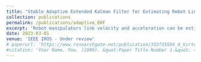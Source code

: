 ```yaml
---
title: "Stable Adaptive Extended Kalman Filter for Estimating Robot Link Velocity and Acceleration"
collection: publications
permalink: /publications/adaptive_EKF
excerpt: 'Robot manipulators link velocity and acceleration can be estimated using nonlinear observers. This is done by model-based fusion of inertial measurement units (IMUs) with the robot motor encoders. This method has been proven to be light, generally applicable (broad bandwidth) and easily implementable. In order to further improve the estimation accuracy while running the system, we propose to adapt the noise information in this paper. This would automatically reduce the system vulnerability to imperfect modelings and sensor changes. Moreover, viable strategies to maintain the system stability are introduced. Finally we fully evaluate the overall framework with a seven DoF robot manipulator, whose links are equipped with IMUs.'
date: 2023-03-01
venue: 'IEEE IROS - Under review'
# paperurl: 'https://www.researchgate.net/publication/333735594_A_Virtual_Reality_Interface_for_an_Autonomous_Spray_Painting_UAV'
#citation: 'Your Name, You. (2009). &quot;Paper Title Number 1.&quot; <i>Journal 1</i>. 1(1).'
---
```


<!-- [Download paper here](https://www.researchgate.net/publication/333735594_A_Virtual_Reality_Interface_for_an_Autonomous_Spray_Painting_UAV)

Vempati, Anurag Sai & Khurana, Harshit & Kabelka, Vojtech & Flückiger, Simon & Siegwart, Roland & Beardsley, Paul. (2019). A Virtual Reality Interface for an Autonomous Spray Painting UAV. IEEE Robotics and Automation Letters. PP. 1-1. 10.1109/LRA.2019.2922588.
 -->
